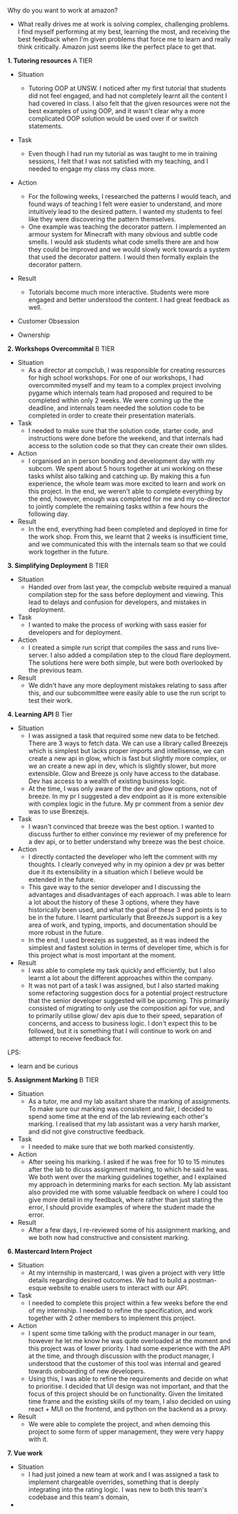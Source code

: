 Why do you want to work at amazon?
 - What really drives me at work is solving complex, challenging problems. I find myself performing at my best, learning the most, and receiving the best feedback when I'm given problems that force me to learn and really think critically. Amazon just seems like the perfect place to get that.
 
**1. Tutoring resources** A TIER
- Situation
	- Tutoring OOP at UNSW. I noticed after my first tutorial that students did not feel engaged, and had not completely learnt all the content I had covered in class. I also felt that the given resources were not the best examples of using OOP, and it wasn't clear why a more complicated OOP solution would be used over if or switch statements.
- Task
	- Even though I had run my tutorial as was taught to me in training sessions, I felt that I was not satisfied with my teaching, and I needed to engage my class my class more.
- Action
	- For the following weeks, I researched the patterns I would teach, and found ways of teaching I felt were easier to understand, and more intuitively lead to the desired pattern. I wanted my students to feel like they were discovering the pattern themselves.
	- One example was teaching the decorator pattern. I implemented an armour system for Minecraft with many obvious and subtle code smells. I would ask students what code smells there are and how they could be improved and we would slowly work towards a system that used the decorator pattern. I would then formally explain the decorator pattern.
- Result
	- Tutorials become much more interactive. Students were more engaged and better understood the content. I had great feedback as well.

- Customer Obsession
- Ownership

**2. Workshops Overcommital** B TIER
- Situation
	- As a director at compclub, I was responsible for creating resources for high school workshops. For one of our workshops, I had overcommited myself and my team to a complex project involving pygame which internals team had proposed and required to be completed within only 2 weeks. We were coming up the the deadline, and internals team needed the solution code to be completed in order to create their presentation materials.
- Task
	- I needed to make sure that the solution code, starter code, and instructions were done before the weekend, and that internals had access to the solution code so that they can create their own slides.
- Action
	- I organised an in person bonding and development day with my subcom. We spent about 5 hours together at uni working on these tasks whilst also talking and catching up. By making this a fun experience, the whole team was more excited to learn and work on this project. In the end, we weren't able to complete everything by the end, however, enough was completed for me and my co-director to jointly complete the remaining tasks within a few hours the following day.
- Result
	- In the end, everything had been completed and deployed in time for the work shop. From this, we learnt that 2 weeks is insufficient time, and we communicated this with the internals team so that we could work together in the future.

**3. Simplifying Deployment** B TIER
- Situation
	- Handed over from last year, the compclub website required a manual compilation step for the sass before deployment and viewing. This lead to delays and confusion for developers, and mistakes in deployment.
- Task
	- I wanted to make the process of working with sass easier for developers and for deployment.
- Action
	- I created a simple run script that compiles the sass and runs live-server. I also added a compilation step to the cloud flare deployment. The solutions here were both simple, but were both overlooked by the previous team.
- Result
	- We didn't have any more deployment mistakes relating to sass after this, and our subcommittee were easily able to use the run script to test their work.

**4. Learning API** B Tier
- Situation
	- I was assigned a task that required some new data to be fetched. There are 3 ways to fetch data. We can use a library called Breezejs which is simplest but lacks proper imports and intellisense, we can create a new api in glow, which is fast but slightly more complex, or we an create a new api in dev, which is slightly slower, but more extensible. Glow and Breeze js only have access to the database. Dev has access to a wealth of existing business logic.
	- At the time, I was only aware of the dev and glow options, not of breeze. In my pr I suggested a dev endpoint as it is more extensible with complex logic in the future. My pr comment from a senior dev was to use Breezejs.
- Task
	- I wasn't convinced that breeze was the best option. I wanted to discuss further to either convince my reviewer of my preference for a dev api, or to better understand why breeze was the best choice.
- Action
	- I directly contacted the developer who left the comment with my thoughts. I clearly conveyed why in my opinion a dev pr was better due it its extensibility in a situation which I believe would be extended in the future.
	- This gave way to the senior developer and I discussing the advantages and disadvantages of each approach. I was able to learn a lot about the history of these 3 options, where they have historically been used, and what the goal of these 3 end points is to be in the future. I learnt particularly that BreezeJs support is a key area of work, and typing, imports, and documentation should be more robust in the future.
	- In the end, I used breezejs as suggested, as it was indeed the simplest and fastest solution in terms of developer time, which is for this project what is most important at the moment.
- Result
	- I was able to complete my task quickly and efficiently, but I also learnt a lot about the different approaches within the company.
	- It was not part of a task I was assigned, but I also started making some refactoring suggestion docs for a potential project restructure that the senior developer suggested will be upcoming. This primarily consisted of migrating to only use the composition api for vue, and to primarily utilise glow/ dev apis due to their speed, separation of concerns, and access to business logic. I don't expect this to be followed, but it is something that I will continue to work on and attempt to receive feedback for.

LPS:
- learn and be curious

**5.  Assignment Marking** B TIER
- Situation
	- As a tutor, me and my lab assitant share the marking of assignments. To make sure our marking was consistent and fair, I decided to spend some time at the end of the lab reviewing each other's marking. I realised that my lab assistant was a very harsh marker, and did not give constructive feedback.
- Task
	- I needed to make sure that we both marked consistently.
- Action
	- After seeing his marking. I asked if he was free for 10 to 15 minutes after the lab to dicuss assignment marking, to which he said he was. We both went over the marking guidelines together, and I explained my approach in determining marks for each section. My lab assistant also provided me with some valuable feedback on where I could too give more detail in my feedback, where rather than just stating the error, I should provide examples of where the student made the error.
- Result
	- After a few days, I re-reviewed some of his assignment marking, and we both now had constructive and consistent marking.

**6. Mastercard Intern Project**
- Situation
	- At my internship in mastercard, I was given a project with very little details regarding desired outcomes. We had to build a postman-esque website to enable users to interact with our API.
- Task
	- I needed to complete this project within a few weeks before the end of my internship. I needed to refine the specification, and work together with 2 other members to implement this project.
- Action
	- I spent some time talking with the product manager in our team, however he let me know he was quite overloaded at the moment and this project was of lower priority. I had some experience with the API at the time, and through discussion with the product manager, I understood that the customer of this tool was internal and geared towards onboarding of new developers.
	- Using this, I was able to refine the requirements and decide on what to prioritise. I decided that UI design was not important, and that the focus of this project should be on functionality. Given the limitated time frame and the existing skills of my team, I also decided on using react + MUI on the frontend, and python on the backend as a proxy.
- Result
	- We were able to complete the project, and when demoing this project to some form of upper management, they were very happy with it.

**7.  Vue work**
- Situation
	- I had just joined a new team at work and I was assigned a task to implement chargeable overrides, something that is deeply integrating into the rating logic. I was new to both this team's codebase and this team's domain, 
- 